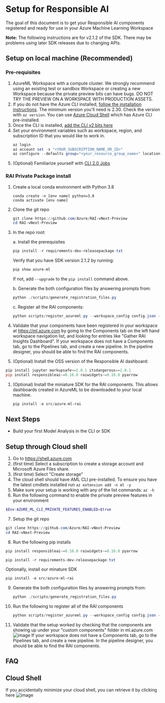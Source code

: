 # Setup for Responsible AI
The goal of this document is to get your Responsible AI components registered and ready for use in your Azure Machine Learning Workspace

**Note:** The following instructions are for v2.1.2 of the SDK. There may be problems using later SDK releases due to changing APIs.

## Setup on local machine (Recommended)

### Pre-requisites

1. AzureML Workspace with a compute cluster. We strongly recommend using an existing test or sandbox Workspace or creating a new Workspace because the private preview bits can have bugs. DO NOT TRY THE PREVIEW ON A WORKSPACE WITH PRODUCTION ASSETS.
1. If you do not have the Azure CLI installed, [follow the installation instructions](https://docs.microsoft.com/cli/azure/install-azure-cli). The minimum version you'll need is 2.30. Check the version with `az version`. You can use [Azure Cloud Shell](https://docs.microsoft.com/en-us/azure/cloud-shell/quickstart) which has Azure CLI pre-installed.
1. Once the CLI is installed, [add the CLI v2 bits here](https://docs.microsoft.com/en-us/azure/machine-learning/how-to-configure-cli)
1. Set your environment variables such as workspace, region, and subscription ID that you would like to work in.
    ```powershell
    az login
    az account set -s "<YOUR_SUBSCRIPTION_NAME_OR_ID>"
    az configure --defaults group="<your_resource_group_name>" location="<your_azure_region>" workspace="<your_workspace_name>"
    ```
1. (Optional) Familiarize yourself with [CLI 2.0 Jobs](https://docs.microsoft.com/en-us/azure/machine-learning/how-to-train-cli)

### RAI Private Package install

1. Create a local conda environment with Python 3.8
    ```
    conda create -n [env name] python=3.8
    conda activate [env name]
    ```
1. Clone the git repo 
    ```powershell
    git clone https://github.com/Azure/RAI-vNext-Preview
    cd RAI-vNext-Preview
    ```
1. In the repo root:

    a. Install the prerequisites

    ```powershell
    pip install -r requirements-dev-releasepackage.txt
    ```

    Verify that you have SDK version 2.1.2 by running:

    ```powershell
    pip show azure-ml
    ```
    If not, add `--upgrade` to the `pip install` command above.

    b. Generate the both configuration files by answering prompts from:

    ```powershell
    python ./scripts/generate_registration_files.py
    ```

    c. Register all the RAI components:

    ```powershell
    python scripts/register_azureml.py --workspace_config config.json --component_config component_config.json --base_directory .
    ```


1. Validate that your components have been registered in your workspace at https://ml.azure.com by going to the Components tab on the left hand workspace navigation list, and looking for entries like "Gather RAI Insights Dashboard". If your workspace does not have a Components tab, go to the Pipelines tab, and create a new pipeline. In the pipeline designer, you should be able to find the RAI components.

1. (Optional) Install the OSS version of the Responsible AI dashboard:

```powershell
pip install jupyter markupsafe<=2.0.1 itsdangerous==2.0.1
pip install responsibleai~=0.18.0 raiwidgets~=0.18.0 pyarrow
```

1. (Optional) Install the miniature SDK for the RAI components. This allows dashboards created in AzureML to be downloaded to your local machine.
    ``` powershell
    pip install -e src/azure-ml-rai
    ```
## Next Steps
- Build your first Model Analysis in the CLI or SDK

## Setup through Cloud shell 
1. Go to https://shell.azure.com
2. (first time) Select a subscription to create a storage account and Microsoft Azure Files share.
3. (first time) Select "Create storage"
4. The cloud shell should have AML CLI pre-installed. To ensure you have the latest cmdlets installed run ```az extension add -n ml -y``` 
5. Make sure your setup is working with any of the list commands: ``` az -h ```
6. Run the following command to enable the private preview features in your environment
```powershell 
$Env:AZURE_ML_CLI_PRIVATE_FEATURES_ENABLED=$true
```
7. Setup the git repo 
```powershell
git clone https://github.com/Azure/RAI-vNext-Preview
cd RAI-vNext-Preview
```
8. Run the following pip installs
``` powershell
pip install responsibleai~=0.18.0 raiwidgets~=0.18.0 pyarrow
```
``` powershell
pip install -r requirements-dev-releasepackage.txt
```
Optionally, install our minature SDK
``` powershell
pip install -e src/azure-ml-rai
```
9. Generate the both configuration files by answering prompts from:

    ```powershell
    python ./scripts/generate_registration_files.py
    ```
    
10. Run the following to register all of the RAI components

    ```powershell
    python scripts/register_azureml.py --workspace_config config.json --component_config component_config.json --base_directory .
    ```

11. Validate that the setup worked by checking that the components are showing up under your "custom components" folder in ml.azure.com
![image](https://user-images.githubusercontent.com/53354089/145264202-12105d3b-9fd9-4234-96ee-ea9c22a4aaa3.png)
If your workspace does not have a Components tab, go to the Pipelines tab, and create a new pipeline. In the pipeline designer, you should be able to find the RAI components.





 

## FAQ
## Cloud Shell
If you accidentally minimize your cloud shell, you can retrieve it by clicking here
![image](https://user-images.githubusercontent.com/53354089/145258468-2c5c5e02-03bb-4aa6-9961-67fa1a32af77.png)

